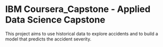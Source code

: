 # IBM Coursera_Capstone - Applied Data Science Capstone
This project aims to use historical data to explore accidents and to build a model that predicts the accident severity.
